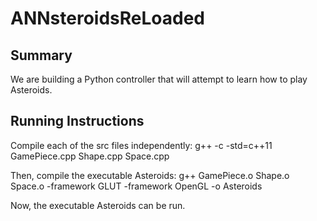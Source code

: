 # ANNsteroidsReLoaded

## Summary
We are building a Python controller that will attempt to learn how to play Asteroids.

## Running Instructions
Compile each of the src files independently:
g++ -c -std=c++11 GamePiece.cpp Shape.cpp Space.cpp

Then, compile the executable Asteroids:
g++ GamePiece.o Shape.o Space.o -framework GLUT -framework OpenGL -o Asteroids

Now, the executable Asteroids can be run.
